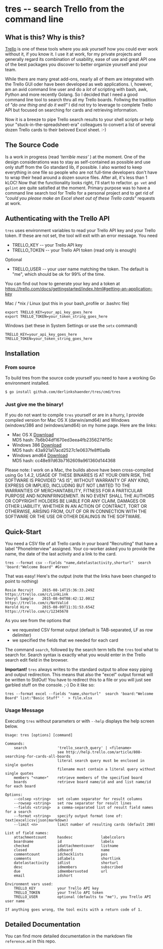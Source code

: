 
# tres -- search Trello from the command line

## What is this? Why is this?

[Trello](http://www.trello.com) is one of these tools where you ask yourself how you could ever work without it, if you know it.
I use it at work, for my private projects and generally regard its combination of usability, ease of use and great API one
of the best packages you discover to better organize yourself and your team.

While there are many great add-ons, nearly all of them are integrated with the Trello GUI oder have been developed as web applications.
I, however, am an avid command line user and do a *lot* of scripting with bash, awk, Python and more recently Golang. So I decided
that I need a good command line tool to search thru all my Trello boards. Follwing the tradition of _"do one thing and do it well"_
I did not try to leverage to complete Trello API but focused on searching for cards and retrieving information.

Now it is a breeze to pipe Trello search results to your shell scripts or help your "stuck-in-the-spreadsheet-era" colleagues
to convert a list of several dozen Trello cards to their beloved Excel sheet. :-)

## The Source Code

Is a work in progress (read _'terrible mess'_ <g>) at the moment. One of the design considerations was to stay as self-contained as possible and use
only stuff from the Go standard lib, if possible. I also wanted to keep everything in one file so people who are not
full-time developers don't have to wrap their head around a dozen source files. After all, it's less than 1 kLOC!
Now that the functionality looks right, I'll start to refactor. `go vet` and `golint` are quite satisfied at the moment.
Primary purpose was to have a command line search tool for Trello for a personal project and to get rid of _"could you please
make an Excel sheet out of these Trello cards"_ requests at work.

## Authenticating with the Trello API

`tres` uses environment variables to read your Trello API key and your Trello token. If these are not set, the tool
will exit with an error message. You need

 * TRELLO_KEY -- your Trello API key
 * TRELLO_TOKEN -- your Trello API token (read only is enough)

Optional

 * TRELLO_USER -- your user name matching the token. The default is "me", which should be ok for 99% of the time.

You can find out how to generate your key and a token at https://trello.com/docs/gettingstarted/index.html#getting-an-application-key

Mac / *nix / Linux (put this in your bash_profile or .bashrc file)

    export TRELLO_KEY=your_api_key_goes_here
    export TRELLO_TOKEN=your_token_string_goes_here

Windows (set these in System Settings or use the `setx` command)

    TRELLO_KEY=your_api_key_goes_here
    TRELLO_TOKEN=your_token_string_goes_here

## Installation

### From source

To build tres from the source code yourself you need to have a working Go environment installed.

```bash
$ go install github.com/derlinkshaender/tres/cmd/tres
```

### Just give me the binary!

If you do not want to compile `tres` yourself or are in a hurry,
I provide compiled version for Mac OS X (darwin/amd64) and Windows (windows/386 and (windows/amd64) on my home page.
Here are the links:

 * Mac OS X [Download](http://www.arminhanisch.de/downloads/tres/macosx.zip)<br>
   MD5 hash: 7b6b04df1670ed3eea4fb2356274f15c
 * Windows 386 [Download](http://www.arminhanisch.de/downloads/tres/win32.zip)<br>
   MD5 hash: 43a921a17acd2527c1e0637fe8ff0a8b
 * Windows amd64 [Download](http://www.arminhanisch.de/downloads/tres/win64.zip)<br>
   MD5 hash: cc48e97d63b7162609a961360d144368

Please note: I work on a Mac, the builds above have been cross-compiled using Go 1.4.2,
USAGE OF THESE BINARIES IS AT YOUR OWN RISK, THE SOFTWARE IS PROVIDED "AS IS",
WITHOUT WARRANTY OF ANY KIND, EXPRESS OR IMPLIED, INCLUDING BUT NOT LIMITED TO
THE WARRANTIES OF MERCHANTABILITY, FITNESS FOR A PARTICULAR PURPOSE AND NONINFRINGEMENT.
IN NO EVENT SHALL THE AUTHORS OR COPYRIGHT HOLDERS BE LIABLE FOR ANY CLAIM, DAMAGES
OR OTHER LIABILITY, WHETHER IN AN ACTION OF CONTRACT, TORT OR OTHERWISE, ARISING FROM,
OUT OF OR IN CONNECTION WITH THE SOFTWARE OR THE USE OR OTHER DEALINGS IN THE SOFTWARE.

## Quick-Start

You need a CSV file of all Trello cards in your board "Recruiting" that have a label "PhoneInterview" assigned. Your  co-worker
asked you to provide the name, the date of the last activity and a link to the card.

    tres --format csv --fields "name,datelastactivity,shorturl"  search 'board:"Welcome Board" #Green'

That was easy! Here's the output (note that the links have been changed to point to nothing)

    Rosie Recruit    2015-08-14T15:36:33.249Z    https://trello.com/c/LinkLink
    Sheryl Sample    2015-08-04T08:42:12.001Z    https://trello.com/c/NotValid
    Harold Hire      2015-08-09T11:31:53.654Z    https://trello.com/c/12345678

As you see from the options that

 * we requested CSV format output (default is TAB-separated, LF as row delimiter)
 * we specified the fields that we needed for each card

The command `search`, followed by the search term tells the `tres` tool what to search for.
Search syntax is exactly what you would enter in the Trello search edit field in the browser.

**Important!** `tres` always writes to the standard output to allow easy piping and output redirection.
This means that also the "excel" output format will be written to StdOut! You have to redirect this
to a file or you will just see garbled stuff on the console. ;-) Do it like so:

    tres --format excel --fields "name,shorturl"  search 'board:"Welcome Board" list:"Basic Stuff" '  > file.xlsx


### Usage Message

Executing `tres` without parameters or with `--help` displays the help screen below.


    Usage: tres [options] [command]

    Commands:
        search              'trello_search_query' | <filename>
                            see http://help.trello.com/article/808-searching-for-cards-all-boards
                            literal search query must be enclosed in single quotes
                            filename must contain a literal query without single quotes
        members "<name>"    retrieve members of the specified board
        boards              retrieve board name/id and and list name/id for each board

    Options:
        --colsep <string>   set column separator for result columns
        --rowsep <string>   set row separator for result lines
        --fields <string>   a comma-separated list of result field names for a search
        --format <string>   specify output format (one of: text|excel|csv|json|markdown)
        --limit <n>         limit number of resulting cards (default 200)

    List of field names:
        attachmentcount     hasdesc             labelcolors
        boardname           id                  labels
        checked             idattachmentcover   listname
        closed              idboard             name
        commentcount        idchecklists        pos
        comments            idlabels            shortlink
        datelastactivity    idlist              shorturl
        desc                idmembers           subscribed
        due                 idmembersvoted      url
        email               idshort

    Environment vars used:
        TRELLO_KEY          your Trello API key
        TRELLO_TOKEN        your Trello API token
        TRELLO_USER         optional (defaults to "me"), you Trello API user name

    If anything goes wrong, the tool exits with a return code of 1.


## Detailed Documentation

You can find more detailed documentation in the markdown file `reference.md` in this repo.
